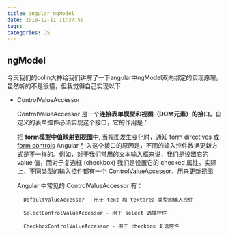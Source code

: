 ```yaml
---
title: angular_ngModel
date: 2018-12-11 11:37:50
tags:
categories: JS
---
```

## ngModel

今天我们的colin大神给我们讲解了一下angular中ngModel双向绑定的实现原理。虽然听的不是很懂，但我觉得自己实现以下

* ControlValueAccessor

    ControlValueAccessor 是一个**连接表单模型和视图（DOM元素）的接口**，自定义的表单控件必须实现这个接口，它的作用是：

    把 **form模型中值映射到视图中**, <u>当视图发生变化时，通知 form directives 或 form controls</u>
    Angular 引入这个接口的原因是，不同的输入控件数据更新方式是不一样的。例如，对于我们常用的文本输入框来说，我们是设置它的 value 值，而对于复选框 (checkbox) 我们是设置它的 checked 属性。实际上，不同类型的输入控件都有一个 ControlValueAccessor，用来更新视图
    
    Angular 中常见的 ControlValueAccessor 有：
    
        DefaultValueAccessor - 用于 text 和 textarea 类型的输入控件
        
        SelectControlValueAccessor - 用于 select 选择控件
        
        CheckboxControlValueAccessor - 用于 checkbox 复选控件
